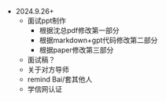 * 2024.9.26+
  * 面试ppt制作
    * 根据沈总pdf修改第一部分
    * 根据markdown+gpt代码修改第二部分
    * 根据paper修改第三部分
  * 面试稿？
  * 关于对方导师
  * remind Bai/套其他人
  * 学信网认证
